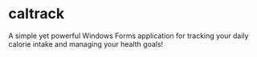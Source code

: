 # caltrack
A simple yet powerful Windows Forms application for tracking your daily calorie intake and managing your health goals!
